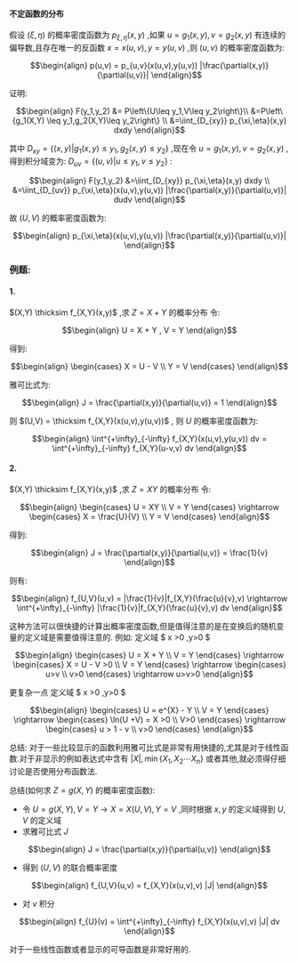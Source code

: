 #### 不定函数的分布
假设 $(\xi,\eta)$ 的概率密度函数为 $p_{\xi,\eta}(x,y)$ ,如果 $u = g_1(x,y) , v = g_2(x,y)$ 有连续的偏导数,且存在唯一的反函数 $x = x(u,v),y = y(u,v)$ ,则 $(u,v)$ 的概率密度函数为:

$$\begin{align}
    p(u,v) = p_{u,v}(x(u,v),y(u,v)) |\frac{\partial(x,y)}{\partial(u,v)}|
\end{align}$$

证明:

$$\begin{align}
    F(y_1,y_2) &= P\left\{U\leq y_1,V\leq y_2\right\}\\
    &=P\left\{g_1(X,Y) \leq y_1,g_2(X,Y)\leq y_2\right\} \\
    &=\iint_{D_{xy}} p_{\xi,\eta}(x,y) dxdy
\end{align}$$

其中 $D_{xy} = \left\{(x,y)| g_1(x,y) \leq y_1,g_2(x,y)\leq y_2\right\}$ ,现在令 $u = g_1(x,y) , v = g_2(x,y)$ ,得到积分域变为: $D_{uv} = \left\{(u,v)| u \leq y_1,v\leq y_2\right\}$ :

$$\begin{align}
    F(y_1,y_2) 
    &=\iint_{D_{xy}} p_{\xi,\eta}(x,y) dxdy \\
    &=\iint_{D_{uv}} p_{\xi,\eta}(x(u,v),y(u,v)) |\frac{\partial(x,y)}{\partial(u,v)}| dudv
\end{align}$$

故 $(U,V)$ 的概率密度函数为:

$$\begin{align}
    p_{\xi,\eta}(x(u,v),y(u,v)) |\frac{\partial(x,y)}{\partial(u,v)}|
\end{align}$$


### 例题:
#### 1.
$(X,Y) \thicksim f_{X,Y}(x,y)$ ,求 $Z = X + Y$ 的概率分布
令:

$$\begin{align}
    U = X + Y , V = Y 
\end{align}$$

得到:

$$\begin{align}
    \begin{cases}
        X = U - V \\
        Y = V
    \end{cases}
\end{align}$$

雅可比式为:

$$\begin{align}
    J  = \frac{\partial(x,y)}{\partial(u,v)} = 1
\end{align}$$

则 $(U,V) = \thicksim f_{X,Y}(x(u,v),y(u,v))$ , 则 $U$ 的概率密度函数为:

$$\begin{align}
    \int^{+\infty}_{-\infty} f_{X,Y}(x(u,v),y(u,v)) dv = \int^{+\infty}_{-\infty} f_{X,Y}(u-v,v) dv
\end{align}$$

#### 2.
$(X,Y) \thicksim f_{X,Y}(x,y)$ ,求 $Z = XY$ 的概率分布
令:

$$\begin{align}
    \begin{cases}
        U = XY \\
        V = Y 
    \end{cases} \rightarrow \begin{cases}
        X = \frac{U}{V} \\
        Y = V
    \end{cases}
\end{align}$$

得到:

$$\begin{align}
    J = \frac{\partial(x,y)}{\partial(u,v)} = \frac{1}{v} 
\end{align}$$

则有:

$$\begin{align}
    f_{U,V}(u,v) = |\frac{1}{v}|f_{X,Y}(\frac{u}{v},v) \rightarrow \int^{+\infty}_{-\infty}  |\frac{1}{v}|f_{X,Y}(\frac{u}{v},v) dv
\end{align}$$


这种方法可以很快捷的计算出概率密度函数,但是值得注意的是在变换后的随机变量的定义域是需要值得注意的.
例如:
定义域 $ x >0 ,y>0 $ 

$$\begin{align}
   \begin{cases}
    U = X + Y \\
    V = Y 
   \end{cases} \rightarrow \begin{cases}
    X = U - V >0 \\
    V = Y
   \end{cases} \rightarrow \begin{cases}
    u>v \\
    v>0
   \end{cases} \rightarrow u>v>0
\end{align}$$


更复杂一点
定义域 $ x >0 ,y>0 $ 

$$\begin{align}
    \begin{cases}
        U = e^{X} - Y \\
        V = Y
    \end{cases} \rightarrow \begin{cases}
        \ln(U +V) = X  >0 \\
        V>0
    \end{cases} \rightarrow \begin{cases}
        u > 1 - v \\
        v>0
    \end{cases}
\end{align}$$


总结:
对于一些比较显示的函数利用雅可比式是非常有用快捷的,尤其是对于线性函数.对于非显示的例如表达式中含有 $|X| ,\min \left\{X_1,X_2\cdots X_n\right\}$ 或者其他,就必须得仔细讨论是否使用分布函数法.


总结(如何求 $Z = g(X,Y)$ 的概率密度函数):
* 令 $U = g(X,Y) , V = Y \rightarrow X = X(U,V) , Y = V$ ,同时根据 $x,y$ 的定义域得到 $U,V$ 的定义域
* 求雅可比式 $J$

$$\begin{align}
    J = \frac{\partial(x,y)}{\partial(u,v)}
\end{align}$$

* 得到 $(U,V)$ 的联合概率密度

$$\begin{align}
    f_{U,V}(u,v) = f_{X,Y}(x(u,v),v) |J|
\end{align}$$

* 对 $v$ 积分

$$\begin{align}
    f_{U}(v) = \int^{+\infty}_{-\infty} f_{X,Y}(x(u,v),v) |J| dv
\end{align}$$

对于一些线性函数或者显示的可导函数是非常好用的.